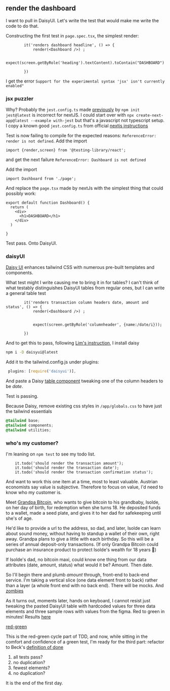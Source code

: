 
## render the dashboard
I want to pull in DaisyUI. Let's write the test that would make me write the code to do that.

Constructing the first test in ```page.spec.tsx```, the simplest render:
```tsx
        it('renders dashboard headline', () => {
            render(<Dashboard />) ;

            expect(screen.getByRole('heading').textContent).toContain("DASHBOARD")         

        })
```

I get the error ```Support for the experimental syntax 'jsx' isn't currently enabled"```
### jsx puzzler

Why? Probably the ```jest.config.ts``` made [previously](s01-02.md) by ```npm init jest@latest``` is incorrect for nextJS. I could start over with
```npx create-next-app@latest --example with-jest``` but that's a javascript not typescript setup. I copy a known good ```jest.config.ts``` from official [nextjs instructions](https://nextjs.org/docs/app/building-your-application/testing/jest#manual-setup)

Test is now failing to compile for the expected reasons: ```ReferenceError: render is not defined```. Add the import 
```tsx
import {render,screen} from '@testing-library/react';
``` 
and get the next failure ```ReferenceError: Dashboard is not defined```

Add the import
```tsx
import Dashboard from './page';
```

And replace the ```page.tsx``` made by nextJs with the simplest thing that could possibly work:

```tsx
export default function Dashboard() {
  return (
    <div>
      <h1>DASHBOARD</h1>
    </div>
  )

}
```

Test pass. Onto DaisyUI. 

### daisyUI

[Daisy UI](https://daisyui.com/) enhances tailwind CSS with numerous pre-built templates and components. 

What test might I write causing me to bring it in for tables? I can't think of what testably distinguishes DaisyUI tables from regular ones, but I can write a general table test
```tsx
        it('renders transaction column headers date, amount and status', () => {
            render(<Dashboard />) ;

  
            expect(screen.getByRole('columnheader', {name:/date/i}));

        })
```

And to get this to pass, following [Lim's instruction](https://www.amazon.com/NextJS-13-React-Crash-Course-ebook/dp/B0CG67TMLX/ref=sr_1_1?sr=8-1), I install daisy
```bash
npm i -D daisyui@latest
```

Add it to the tailwind.config.js under plugins:
```ts
 plugins: [require('daisyui')],
```


And paste a Daisy [table component](https://daisyui.com/components/table/)
tweaking one of the column headers to be *date*. 

Test is passing. 

Because Daisy, remove existing css styles in ```/app/globals.css``` to have just the tailwind essentials
```css
@tailwind base;
@tailwind components;
@tailwind utilities;

```
### who's my customer?

I'm leaning on ```npm test``` to see my todo list.
```tsx
    it.todo('should render the transaction amount');
    it.todo('should render the transaction date');
    it.todo('should render the transaction confirmation status');
```

And want to work this one item at a time, most to least valuable. Austrian economists say value is subjective. Therefore to focus on value, I'd need to know who my customer is. 

Meet [Grandpa Bitcoin](personae/grandpa_b.md), who wants to give bitcoin to his grandbaby, Isolde, on her day of birth, for redemption when she turns 18. He deposited funds to a wallet, made a seed plate, and gives it to her dad for safekeeping until she's of age.  

He'd like to provide a url to the address, so dad, and later, Isolde can learn about sound money, without having to standup a wallet of their own, right away. Grandpa plans to give a little with each birthday. So this will be a series of annual deposit-only transactions. (If only Grandpa Bitcoin could purchase an insurance product to protect Isolde's wealth for 18 years 🤔)

If Isolde's dad, no bitcoin maxi, could know one thing from our data attributes (date, amount, status) what would it be? Amount. Then date. 

So I'll begin there and plumb *amount* through, front-end to back-end service. I'm taking a vertical slice (one data element front to back) rather than a layer (a whole front end with no back end).  There will be mocks. And [zombies](https://blog.wingman-sw.com/tdd-guided-by-zombies)
 
As it turns out, moments later, hands on keyboard, I cannot resist just tweaking the pasted DaisyUI table with hardcoded values for three data elements and three sample rows with values from the figma. Red to green in minutes! Results [here](https://github.com/awostenberg/solid-dollop/blob/bad6c661138efc97b9208acbf6f5ece3c2310171/src/app/page.tsx)


[red-green](./img/tdd.png)

This is the red-green cycle part of TDD, 
and now, while sitting in the comfort and confidence of a green test,
I'm ready for the third part: refactor to Beck's [definition of done](https://www.martinfowler.com/bliki/BeckDesignRules.html)


1. all tests pass?
1. no duplication?
1. fewest elements?
1. no duplication?

It is the end of the first day.
